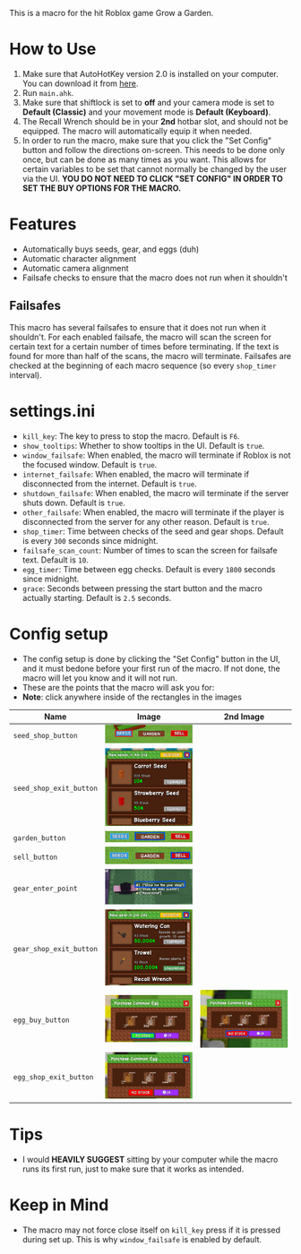 This is a macro for the hit Roblox game Grow a Garden.
# How to Use
1. Make sure that AutoHotKey version 2.0 is installed on your computer. You can download it from [here](https://www.autohotkey.com/).
2. Run `main.ahk`.
3. Make sure that shiftlock is set to **off** and your camera mode is set to **Default (Classic)** and your movement mode is **Default (Keyboard)**.
4. The Recall Wrench should be in your **2nd** hotbar slot, and should not be equipped. The macro will automatically equip it when needed.
5. In order to run the macro, make sure that you click the "Set Config" button and follow the directions on-screen. This needs to be done only once, but can be done as many times as you want. This allows for certain variables to be set that cannot normally be changed by the user via the UI. **YOU DO NOT NEED TO CLICK "SET CONFIG" IN ORDER TO SET THE BUY OPTIONS FOR THE MACRO.**
# Features
* Automatically buys seeds, gear, and eggs (duh)
* Automatic character alignment
* Automatic camera alignment
* Failsafe checks to ensure that the macro does not run when it shouldn't
## Failsafes
This macro has several failsafes to ensure that it does not run when it shouldn't. For each enabled failsafe, the macro will scan the screen for certain text for a certain number of times before terminating. If the text is found for more than half of the scans, the macro will terminate. Failsafes are checked at the beginning of each macro sequence (so every `shop_timer` interval).
# settings.ini
* `kill_key`: The key to press to stop the macro. Default is `F6`.
* `show_tooltips`: Whether to show tooltips in the UI. Default is `true`.
* `window_failsafe`: When enabled, the macro will terminate if Roblox is not the focused window. Default is `true`.
* `internet_failsafe`: When enabled, the macro will terminate if disconnected from the internet. Default is `true`.
* `shutdown_failsafe`: When enabled, the macro will terminate if the server shuts down. Default is `true`.
* `other_failsafe`: When enabled, the macro will terminate if the player is disconnected from the server for any other reason. Default is `true`.
* `shop_timer`: Time between checks of the seed and gear shops. Default is every `300` seconds since midnight.
* `failsafe_scan_count`: Number of times to scan the screen for failsafe text. Default is `10`.
* `egg_timer`: Time between egg checks. Default is every `1800` seconds since midnight.
* `grace`: Seconds between pressing the start button and the macro actually starting. Default is `2.5` seconds.
# Config setup
* The config setup is done by clicking the "Set Config" button in the UI, and it must bedone before your first run of the macro. If not done, the macro will let you know and it will not run.
* These are the points that the macro will ask you for:
* **Note**: click anywhere inside of the rectangles in the images

| Name                    | Image                                                                              | 2nd Image                                                           |
|-------------------------|------------------------------------------------------------------------------------|---------------------------------------------------------------------|
| `seed_shop_button`      | ![seed_shop_button](./imgs/seed_shop_button.png "Seed Shop Button")                |                                                                     |
| `seed_shop_exit_button` | ![seed_shop_exit_button](./imgs/seed_shop_exit_button.png "Seed Shop Exit Button") |                                                                     |
| `garden_button`         | ![garden_button](./imgs/garden_button.png "Garden Button")                         |                                                                     |
| `sell_button`           | ![sell_button](./imgs/sell_button.png "Sell Button")                               |                                                                     |
| `gear_enter_point`      | ![gear_enter_point](./imgs/gear_enter_point.png "Gear Enter Point")                |                                                                     |
| `gear_shop_exit_button` | ![gear_shop_exit_button](./imgs/gear_shop_exit_button.png "Gear Shop Exit Button") |                                                                     |
| `egg_buy_button`        | ![egg_buy_button_1](./imgs/egg_buy_button_1.png "Egg Buy Button 1")                | ![egg_buy_button_2](./imgs/egg_buy_button_2.png "Egg Buy Button 2") |
| `egg_shop_exit_button`  | ![egg_shop_exit_button](./imgs/egg_shop_exit_button.png "Egg Shop Exit Button")    |                                                                     |

# Tips
* I would **HEAVILY SUGGEST** sitting by your computer while the macro runs its first run, just to make sure that it works as intended.
# Keep in Mind
* The macro may not force close itself on `kill_key` press if it is pressed during set up. This is why `window_failsafe` is enabled by default.

